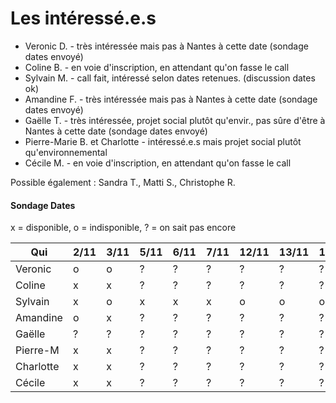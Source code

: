 # Les intéressé.e.s

- Veronic D. - très intéressée mais pas à Nantes à cette date (sondage dates envoyé)
- Coline B. - en voie d'inscription, en attendant qu'on fasse le call
- Sylvain M. - call fait, intéressé selon dates retenues. (discussion dates ok)
- Amandine F. - très intéressée mais pas à Nantes à cette date (sondage dates envoyé)
- Gaëlle T. - très intéressée, projet social plutôt qu'envir., pas sûre d'être à Nantes à cette date (sondage dates envoyé)
- Pierre-Marie B. et Charlotte - intéressé.e.s mais projet social plutôt qu'environnemental
- Cécile M. - en voie d'inscription, en attendant qu'on fasse le call

Possible également : Sandra T., Matti S., Christophe R.

#### Sondage Dates

x = disponible, o = indisponible, ? = on sait pas encore

| Qui      | 2/11 | 3/11 | 5/11 | 6/11 | 7/11 | 12/11 | 13/11 | 14/11 | 15/11 |
|----------|------|------|------|------|------|-------|-------|-------|-------|
| Veronic  | o    | o    | ?    | ?    | ?    |  ?    |  ?    |  ?    |  ?    |
| Coline   | x    | x    | ?    | ?    | ?    |  ?    |  ?    |  ?    |  ?    |
| Sylvain  | x    | o    | x    | x    | x    |  o    |  o    |  o    |  o    |
| Amandine | o    | x    | ?    | ?    | ?    |  ?    |  ?    |  ?    |  ?    |
| Gaëlle   | ?    | ?    | ?    | ?    | ?    |  ?    |  ?    |  ?    |  ?    |
| Pierre-M | x    | x    | ?    | ?    | ?    |  ?    |  ?    |  ?    |  ?    |
| Charlotte| x    | x    | ?    | ?    | ?    |  ?    |  ?    |  ?    |  ?    |
| Cécile   | x    | x    | ?    | ?    | ?    |  ?    |  ?    |  ?    |  ?    |

